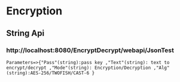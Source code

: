# Encryption

## String Api
### http://localhost:8080/EncryptDecrypt/webapi/JsonTest
    Parameters=>{"Pass"(string):pass key ,"Text"(string): text to encrypt/decrypt ,"Mode"(string): Encryption/Decryption ,"Alg"(string):AES-256/TWOFISH/CAST-6 }
   
